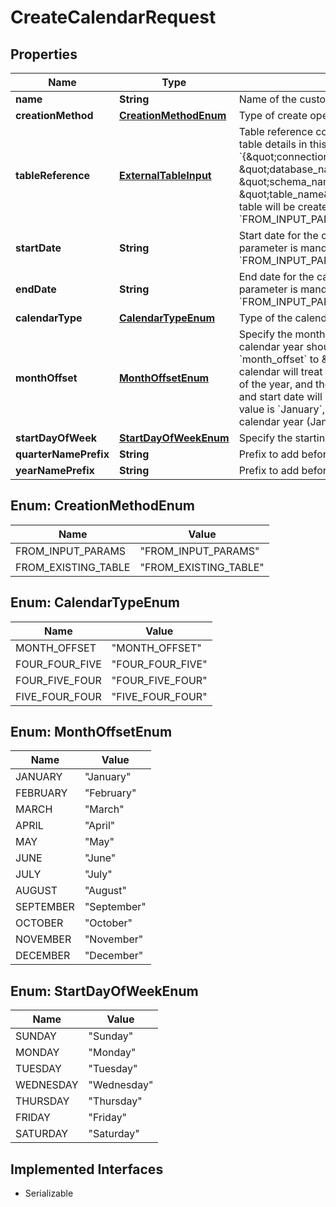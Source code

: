 

# CreateCalendarRequest


## Properties

| Name | Type | Description | Notes |
|------------ | ------------- | ------------- | -------------|
|**name** | **String** | Name of the custom calendar. |  |
|**creationMethod** | [**CreationMethodEnum**](#CreationMethodEnum) | Type of create operation. |  |
|**tableReference** | [**ExternalTableInput**](ExternalTableInput.md) | Table reference containing connection identifier and table details in this format: &#x60;{\&quot;connection_identifier\&quot;:\&quot;conn1\&quot;, \&quot;database_name\&quot;:\&quot;db1\&quot;, \&quot;schema_name\&quot;:\&quot;sc1\&quot;, \&quot;table_name\&quot;:\&quot;tb1\&quot;}&#x60;. The given table will be created if &#x60;creation_method&#x60; is set as &#x60;FROM_INPUT_PARAMS&#x60;. |  |
|**startDate** | **String** | Start date for the calendar in &#x60;MM/dd/yyyy&#x60; format. This parameter is mandatory if &#x60;creation_method&#x60; is set as &#x60;FROM_INPUT_PARAMS&#x60;. |  [optional] |
|**endDate** | **String** | End date for the calendar in &#x60;MM/dd/yyyy&#x60; format. This parameter is mandatory if &#x60;creation_method&#x60; is set as &#x60;FROM_INPUT_PARAMS&#x60;. |  [optional] |
|**calendarType** | [**CalendarTypeEnum**](#CalendarTypeEnum) | Type of the calendar. |  [optional] |
|**monthOffset** | [**MonthOffsetEnum**](#MonthOffsetEnum) | Specify the month in which the fiscal or custom calendar year should start. For example, if you set &#x60;month_offset&#x60; to \&quot;April\&quot;, the custom calendar will treat \&quot;April\&quot; as the first month of the year, and the related attributes such as quarters and start date will be based on this offset. The default value is &#x60;January&#x60;, which represents the standard calendar year (January to December). |  [optional] |
|**startDayOfWeek** | [**StartDayOfWeekEnum**](#StartDayOfWeekEnum) | Specify the starting day of the week. |  [optional] |
|**quarterNamePrefix** | **String** | Prefix to add before the quarter. |  [optional] |
|**yearNamePrefix** | **String** | Prefix to add before the year. |  [optional] |



## Enum: CreationMethodEnum

| Name | Value |
|---- | -----|
| FROM_INPUT_PARAMS | &quot;FROM_INPUT_PARAMS&quot; |
| FROM_EXISTING_TABLE | &quot;FROM_EXISTING_TABLE&quot; |



## Enum: CalendarTypeEnum

| Name | Value |
|---- | -----|
| MONTH_OFFSET | &quot;MONTH_OFFSET&quot; |
| FOUR_FOUR_FIVE | &quot;FOUR_FOUR_FIVE&quot; |
| FOUR_FIVE_FOUR | &quot;FOUR_FIVE_FOUR&quot; |
| FIVE_FOUR_FOUR | &quot;FIVE_FOUR_FOUR&quot; |



## Enum: MonthOffsetEnum

| Name | Value |
|---- | -----|
| JANUARY | &quot;January&quot; |
| FEBRUARY | &quot;February&quot; |
| MARCH | &quot;March&quot; |
| APRIL | &quot;April&quot; |
| MAY | &quot;May&quot; |
| JUNE | &quot;June&quot; |
| JULY | &quot;July&quot; |
| AUGUST | &quot;August&quot; |
| SEPTEMBER | &quot;September&quot; |
| OCTOBER | &quot;October&quot; |
| NOVEMBER | &quot;November&quot; |
| DECEMBER | &quot;December&quot; |



## Enum: StartDayOfWeekEnum

| Name | Value |
|---- | -----|
| SUNDAY | &quot;Sunday&quot; |
| MONDAY | &quot;Monday&quot; |
| TUESDAY | &quot;Tuesday&quot; |
| WEDNESDAY | &quot;Wednesday&quot; |
| THURSDAY | &quot;Thursday&quot; |
| FRIDAY | &quot;Friday&quot; |
| SATURDAY | &quot;Saturday&quot; |


## Implemented Interfaces

* Serializable


